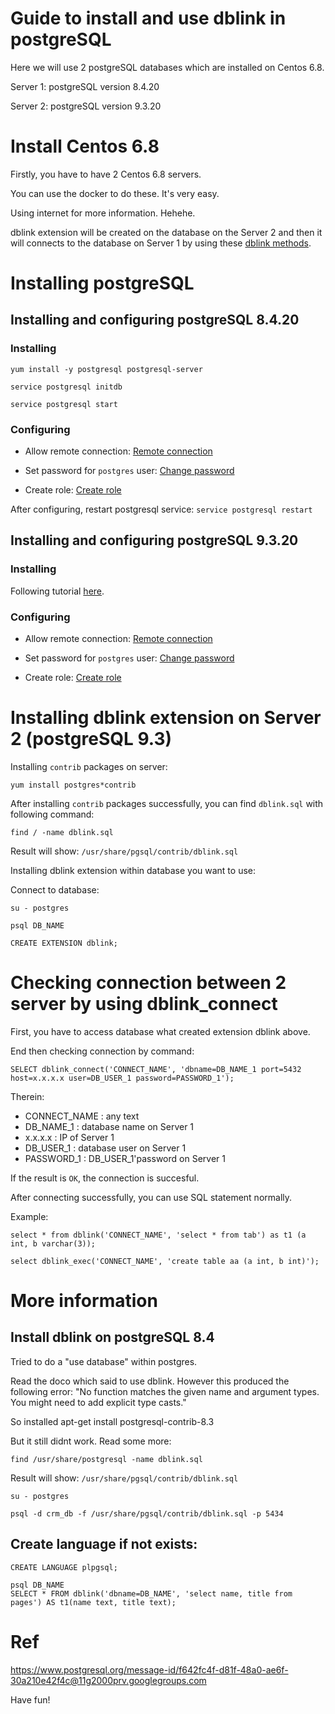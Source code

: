 # Guide to install and use dblink in postgreSQL

Here we will use 2 postgreSQL databases which are installed on Centos 6.8.

Server 1: postgreSQL version 8.4.20

Server 2: postgreSQL version 9.3.20


# Install Centos 6.8
Firstly, you have to have 2 Centos 6.8 servers.

You can use the docker to do these. It's very easy.

Using internet for more information. Hehehe.

dblink extension will be created on the database on the Server 2 and then it will connects to the database on Server 1 by using these [dblink methods](https://www.postgresql.org/docs/9.3/static/dblink.html).

# Installing postgreSQL

## Installing and configuring postgreSQL 8.4.20
### Installing

```
yum install -y postgresql postgresql-server

service postgresql initdb

service postgresql start
```

### Configuring
- Allow remote connection: [Remote connection](http://www.thegeekstuff.com/2014/02/enable-remote-postgresql-connection/?utm_source=tuicool)

- Set password for `postgres` user: [Change password](http://suite.opengeo.org/docs/latest/dataadmin/pgGettingStarted/firstconnect.html)

- Create role: [Create role](https://www.postgresql.org/docs/8.4/static/sql-createrole.html)

After configuring, restart postgresql service: `service postgresql restart`

## Installing and configuring postgreSQL 9.3.20
### Installing
Following tutorial [here](https://www.digitalocean.com/community/tutorials/how-to-install-and-use-postgresql-on-centos-6).
### Configuring
- Allow remote connection: [Remote connection](http://www.thegeekstuff.com/2014/02/enable-remote-postgresql-connection/?utm_source=tuicool)

- Set password for `postgres` user: [Change password](http://suite.opengeo.org/docs/latest/dataadmin/pgGettingStarted/firstconnect.html)

- Create role: [Create role](https://www.postgresql.org/docs/9.3/static/sql-createrole.html)

# Installing dblink extension on Server 2 (postgreSQL 9.3)

Installing `contrib` packages on server:

```
yum install postgres*contrib
```

After installing `contrib` packages successfully, you can find `dblink.sql` with following command:

```
find / -name dblink.sql
```

Result will show: `/usr/share/pgsql/contrib/dblink.sql`

Installing dblink extension within database you want to use:

Connect to database:

```
su - postgres
```

```
psql DB_NAME
```

```
CREATE EXTENSION dblink;
```

# Checking connection between 2 server by using dblink_connect

First, you have to access database what created extension dblink above.

End then checking connection by command:

```
SELECT dblink_connect('CONNECT_NAME', 'dbname=DB_NAME_1 port=5432 host=x.x.x.x user=DB_USER_1 password=PASSWORD_1');
```

Therein:
- CONNECT_NAME : any text
- DB_NAME_1 : database name on Server 1
- x.x.x.x : IP of Server 1
- DB_USER_1 : database user on Server 1
- PASSWORD_1 : DB_USER_1'password on Server 1

If the result is `OK`, the connection is succesful.

After connecting successfully, you can use SQL statement normally.

Example:

```
select * from dblink('CONNECT_NAME', 'select * from tab') as t1 (a int, b varchar(3));

select dblink_exec('CONNECT_NAME', 'create table aa (a int, b int)');
```

# More information

## Install dblink on postgreSQL 8.4

Tried to do a "use database" within postgres.

Read the doco which said to use dblink. However this produced the
following error: "No function matches the given name and argument
types. You might need to add explicit type casts."

So installed
apt-get install postgresql-contrib-8.3

But it still didnt work. Read some more:

```
find /usr/share/postgresql -name dblink.sql  
```

Result will show: `/usr/share/pgsql/contrib/dblink.sql`

```
su - postgres
```

```
psql -d crm_db -f /usr/share/pgsql/contrib/dblink.sql -p 5434
```

## Create language if not exists:

```
CREATE LANGUAGE plpgsql;
```

```
psql DB_NAME
SELECT * FROM dblink('dbname=DB_NAME', 'select name, title from pages') AS t1(name text, title text);
````

# Ref
https://www.postgresql.org/message-id/f642fc4f-d81f-48a0-ae6f-30a210e42f4c@11g2000prv.googlegroups.com

Have fun!

